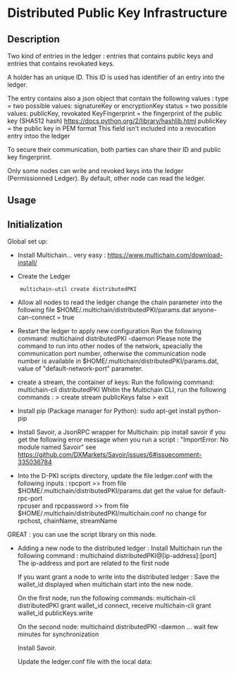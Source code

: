 # Distributed Public Key Infrastructure
	
## Description
Two kind of entries in the ledger : entries that contains public keys and entries that contains revokated keys. 
	
A holder has an unique ID. This ID is used has identifier of an entry into the ledger.

The entry contains also a json object that contain the following values :
	type = two possible values: signatureKey or encryptionKey
	status = two possible values: publicKey, revokated
	KeyFingerprint = the fingerprint of the public key (SHA512 hash) 
		https://docs.python.org/2/library/hashlib.html
	publicKey = the public key in PEM format
		This field isn't included into a revocation entry intoo the ledger

To secure their communication, both parties can share their ID and public key fingerprint.

Only some nodes can write and revoked keys into the ledger (Permissionned Ledger).
By default, other node can read the ledger.


## Usage

## Initialization
Global set up:
- Install Multichain... very easy : https://www.multichain.com/download-install/

- Create the Ledger 
```
	multichain-util create distributedPKI
```
- Allow all nodes to read the ledger
	change the chain parameter into the following file $HOME/.multichain/distributedPKI/params.dat 
		anyone-can-connect = true

- Restart the ledger to apply new configuration 
	Run the following command: 
		multichaind distributedPKI -daemon
	Please note the command to run into other nodes of the network, speacially the communication port number, otherwise the communication node number is available in $HOME/.multichain/distributedPKI/params.dat, value of "default-network-port" parameter.

- create a stream, the container of keys: 
	Run the following command:
		multichain-cli distributedPKI
	Whitin the Multichain CLI, run the following commands :
		> create stream publicKeys false
		> exit
- Install pip (Package manager for Python): sudo apt-get install python-pip
- Install Savoir, a JsonRPC wrapper for Multichain:
        pip install savoir
        if you get the following error message when you run a script : "ImportError: No module named Savoir" see https://github.com/DXMarkets/Savoir/issues/6#issuecomment-335036784

- Into the D-PKI scripts directory, update the file ledger.conf with the following inputs :
        rpcport >> from file $HOME/.multichain/distributedPKI/params.dat get the value for default-rpc-port    
        rpcuser and rpcpassword >> from file $HOME/.multichain/distributedPKI/multichain.conf
        no change for rpchost, chainName, streamName



GREAT : you can use the script library on this node.


- Adding a new node to the distributed ledger :
	Install Multichain
		run the following command :
			multichaind distributedPKI@[ip-address]:[port]
		The ip-address and port are related to the first node
	
	If you want grant a node to write into the distributed ledger :
	Save the wallet_id displayed when multichain start into the new node.
	
	On the first node, run the following commands:
		multichain-cli distributedPKI grant wallet_id connect, receive
		multichain-cli grant wallet_id publicKeys.write
	
	On the second node:
	multichaind distributedPKI -daemon
	... wait few minutes for synchronization

	Install Savoir.

	Update the ledger.conf file with the local data:

